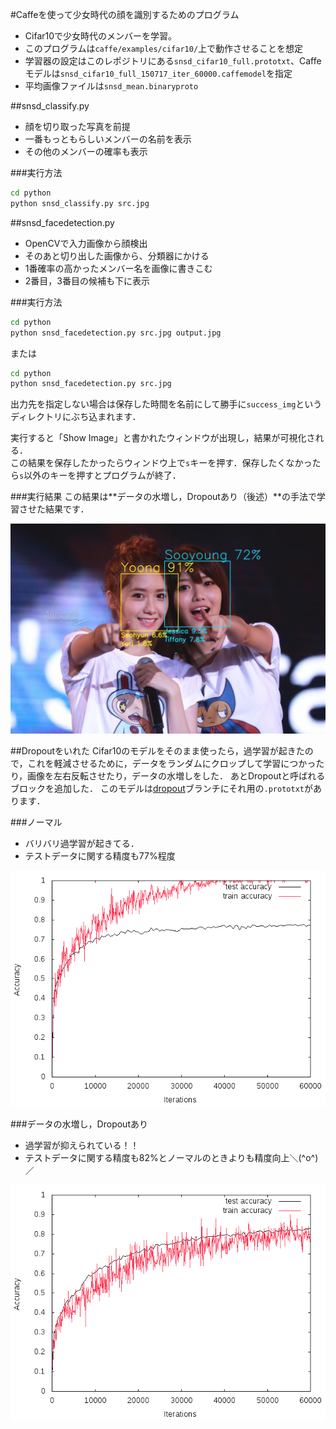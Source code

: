 #Caffeを使って少女時代の顔を識別するためのプログラム
* Cifar10で少女時代のメンバーを学習。  
* このプログラムは`caffe/examples/cifar10/`上で動作させることを想定
* 学習器の設定はこのレポジトリにある`snsd_cifar10_full.prototxt`、Caffeモデルは`snsd_cifar10_full_150717_iter_60000.caffemodel`を指定
* 平均画像ファイルは`snsd_mean.binaryproto`

##snsd_classify.py
* 顔を切り取った写真を前提
* 一番もっともらしいメンバーの名前を表示
* その他のメンバーの確率も表示

###実行方法
```bash
cd python
python snsd_classify.py src.jpg
```

##snsd_facedetection.py
* OpenCVで入力画像から顔検出
* そのあと切り出した画像から、分類器にかける
* 1番確率の高かったメンバー名を画像に書きこむ
* 2番目，3番目の候補も下に表示

###実行方法
```bash
cd python
python snsd_facedetection.py src.jpg output.jpg
```
または
```bash
cd python
python snsd_facedetection.py src.jpg
```
出力先を指定しない場合は保存した時間を名前にして勝手に`success_img`というディレクトリにぶち込まれます．

実行すると「Show Image」と書かれたウィンドウが出現し，結果が可視化される．  
この結果を保存したかったらウィンドウ上で`s`キーを押す．保存したくなかったら`s`以外のキーを押すとプログラムが終了．

###実行結果
この結果は**データの水増し，Dropoutあり（後述）**の手法で学習させた結果です．

![yoona_sooyoung.jpg](success_img/yoona_sooyoung.jpg)

##Dropoutをいれた
Cifar10のモデルをそのまま使ったら，過学習が起きたので，これを軽減させるために，データをランダムにクロップして学習につかったり，画像を左右反転させたり，データの水増しをした．
あとDropoutと呼ばれるブロックを追加した．
このモデルは[dropout](https://github.com/Ry0/snsd_classify/tree/dropout)ブランチにそれ用の`.prototxt`があります．

###ノーマル
* バリバリ過学習が起きてる．
* テストデータに関する精度も77%程度

![overtraining.png](plot/overtraining/overtraining.png)

###データの水増し，Dropoutあり
* 過学習が抑えられている！！
* テストデータに関する精度も82%とノーマルのときよりも精度向上＼(^o^)／

![dropout.png](plot/dropout/dropout.png)



























